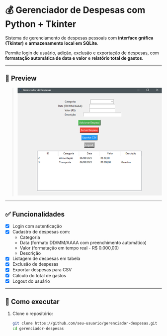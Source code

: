 # 💰 Gerenciador de Despesas com Python + Tkinter

Sistema de gerenciamento de despesas pessoais com **interface gráfica (Tkinter)** e **armazenamento local em SQLite**.

Permite login de usuário, adição, exclusão e exportação de despesas, com **formatação automática de data e valor** e **relatório total de gastos**.

---

## 📸 Preview

> ![preview](assets/preview.png)

---

## ✅ Funcionalidades

- [x] Login com autenticação
- [x] Cadastro de despesas com:
  - Categoria
  - Data (formato DD/MM/AAAA com preenchimento automático)
  - Valor (formatação em tempo real - R$ 0.000,00)
  - Descrição
- [x] Listagem de despesas em tabela
- [x] Exclusão de despesas
- [x] Exportar despesas para CSV
- [x] Cálculo do total de gastos
- [x] Logout do usuário

---

## 🚀 Como executar

1. Clone o repositório:
   ```bash
   git clone https://github.com/seu-usuario/gerenciador-despesas.git
   cd gerenciador-despesas
